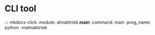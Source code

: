 # CLI tool

::: mkdocs-click
    :module: almabtrieb.__main__
    :command: main
    :prog_name: python -malmabtrieb